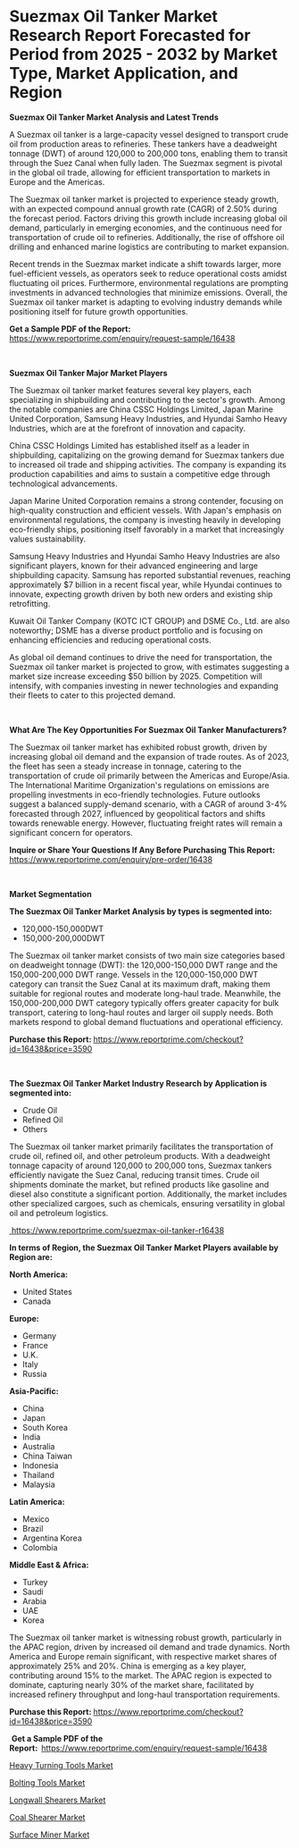 <p><h1>Suezmax Oil Tanker Market Research Report Forecasted for Period from 2025 -  2032 by Market Type, Market Application, and Region</h1></p><p><strong>Suezmax Oil Tanker Market Analysis and Latest Trends</strong></p>
<p><p>A Suezmax oil tanker is a large-capacity vessel designed to transport crude oil from production areas to refineries. These tankers have a deadweight tonnage (DWT) of around 120,000 to 200,000 tons, enabling them to transit through the Suez Canal when fully laden. The Suezmax segment is pivotal in the global oil trade, allowing for efficient transportation to markets in Europe and the Americas.</p><p>The Suezmax oil tanker market is projected to experience steady growth, with an expected compound annual growth rate (CAGR) of 2.50% during the forecast period. Factors driving this growth include increasing global oil demand, particularly in emerging economies, and the continuous need for transportation of crude oil to refineries. Additionally, the rise of offshore oil drilling and enhanced marine logistics are contributing to market expansion.</p><p>Recent trends in the Suezmax market indicate a shift towards larger, more fuel-efficient vessels, as operators seek to reduce operational costs amidst fluctuating oil prices. Furthermore, environmental regulations are prompting investments in advanced technologies that minimize emissions. Overall, the Suezmax oil tanker market is adapting to evolving industry demands while positioning itself for future growth opportunities.</p></p>
<p><strong>Get a Sample PDF of the Report:&nbsp;</strong> <a href="https://www.reportprime.com/enquiry/request-sample/16438?utm_campaign=3254&utm_medium=2&utm_source=Github&utm_content=ia&utm_term=17032025&utm_id=suezmax-oil-tanker">https://www.reportprime.com/enquiry/request-sample/16438</a></p>
<p>&nbsp;</p>
<p><strong>Suezmax Oil Tanker Major Market Players</strong></p>
<p><p>The Suezmax oil tanker market features several key players, each specializing in shipbuilding and contributing to the sector's growth. Among the notable companies are China CSSC Holdings Limited, Japan Marine United Corporation, Samsung Heavy Industries, and Hyundai Samho Heavy Industries, which are at the forefront of innovation and capacity.</p><p>China CSSC Holdings Limited has established itself as a leader in shipbuilding, capitalizing on the growing demand for Suezmax tankers due to increased oil trade and shipping activities. The company is expanding its production capabilities and aims to sustain a competitive edge through technological advancements.</p><p>Japan Marine United Corporation remains a strong contender, focusing on high-quality construction and efficient vessels. With Japan's emphasis on environmental regulations, the company is investing heavily in developing eco-friendly ships, positioning itself favorably in a market that increasingly values sustainability.</p><p>Samsung Heavy Industries and Hyundai Samho Heavy Industries are also significant players, known for their advanced engineering and large shipbuilding capacity. Samsung has reported substantial revenues, reaching approximately $7 billion in a recent fiscal year, while Hyundai continues to innovate, expecting growth driven by both new orders and existing ship retrofitting.</p><p>Kuwait Oil Tanker Company (KOTC ICT GROUP) and DSME Co., Ltd. are also noteworthy; DSME has a diverse product portfolio and is focusing on enhancing efficiencies and reducing operational costs.</p><p>As global oil demand continues to drive the need for transportation, the Suezmax oil tanker market is projected to grow, with estimates suggesting a market size increase exceeding $50 billion by 2025. Competition will intensify, with companies investing in newer technologies and expanding their fleets to cater to this projected demand.</p></p>
<p>&nbsp;</p>
<p><strong>What Are The Key Opportunities For Suezmax Oil Tanker Manufacturers?</strong></p>
<p><p>The Suezmax oil tanker market has exhibited robust growth, driven by increasing global oil demand and the expansion of trade routes. As of 2023, the fleet has seen a steady increase in tonnage, catering to the transportation of crude oil primarily between the Americas and Europe/Asia. The International Maritime Organization's regulations on emissions are propelling investments in eco-friendly technologies. Future outlooks suggest a balanced supply-demand scenario, with a CAGR of around 3-4% forecasted through 2027, influenced by geopolitical factors and shifts towards renewable energy. However, fluctuating freight rates will remain a significant concern for operators.</p></p>
<p><strong>Inquire or Share Your Questions If Any Before Purchasing This Report:</strong> <a href="https://www.reportprime.com/enquiry/pre-order/16438?utm_campaign=3254&utm_medium=2&utm_source=Github&utm_content=ia&utm_term=17032025&utm_id=suezmax-oil-tanker">https://www.reportprime.com/enquiry/pre-order/16438</a></p>
<p>&nbsp;</p>
<p><strong>Market Segmentation</strong></p>
<p><strong>The Suezmax Oil Tanker Market Analysis by types is segmented into:</strong></p>
<p><ul><li>120,000-150,000DWT</li><li>150,000-200,000DWT</li></ul></p>
<p><p>The Suezmax oil tanker market consists of two main size categories based on deadweight tonnage (DWT): the 120,000-150,000 DWT range and the 150,000-200,000 DWT range. Vessels in the 120,000-150,000 DWT category can transit the Suez Canal at its maximum draft, making them suitable for regional routes and moderate long-haul trade. Meanwhile, the 150,000-200,000 DWT category typically offers greater capacity for bulk transport, catering to long-haul routes and larger oil supply needs. Both markets respond to global demand fluctuations and operational efficiency.</p></p>
<p><strong>Purchase this Report:&nbsp;</strong><a href="https://www.reportprime.com/checkout?id=16438&price=3590&utm_campaign=3254&utm_medium=2&utm_source=Github&utm_content=ia&utm_term=17032025&utm_id=suezmax-oil-tanker">https://www.reportprime.com/checkout?id=16438&price=3590</a></p>
<p>&nbsp;</p>
<p><strong>The Suezmax Oil Tanker Market Industry Research by Application is segmented into:</strong></p>
<p><ul><li>Crude Oil</li><li>Refined Oil</li><li>Others</li></ul></p>
<p><p>The Suezmax oil tanker market primarily facilitates the transportation of crude oil, refined oil, and other petroleum products. With a deadweight tonnage capacity of around 120,000 to 200,000 tons, Suezmax tankers efficiently navigate the Suez Canal, reducing transit times. Crude oil shipments dominate the market, but refined products like gasoline and diesel also constitute a significant portion. Additionally, the market includes other specialized cargoes, such as chemicals, ensuring versatility in global oil and petroleum logistics.</p></p>
<p><a href="https://www.reportprime.com/suezmax-oil-tanker-r16438?utm_campaign=3254&utm_medium=2&utm_source=Github&utm_content=ia&utm_term=17032025&utm_id=suezmax-oil-tanker">&nbsp;https://www.reportprime.com/suezmax-oil-tanker-r16438</a></p>
<p><strong>In terms of Region, the Suezmax Oil Tanker Market Players available by Region are:</strong></p>
<p>
    <p> <strong> North America: </strong>
        <ul>
            <li>United States</li>
            <li>Canada</li>
        </ul>
        </p> 
    <p> <strong> Europe: </strong>
        <ul>
            <li>Germany</li>
            <li>France</li>
            <li>U.K.</li>
            <li>Italy</li>
            <li>Russia</li>
        </ul>
        </p> 
    <p> <strong> Asia-Pacific: </strong>
        <ul>
            <li>China</li>
            <li>Japan</li>
            <li>South Korea</li>
            <li>India</li>
            <li>Australia</li>
            <li>China Taiwan</li>
            <li>Indonesia</li>
            <li>Thailand</li>
            <li>Malaysia</li>
        </ul>
        </p> 
    <p> <strong> Latin America: </strong>
        <ul>
            <li>Mexico</li>
            <li>Brazil</li>
            <li>Argentina Korea</li>
            <li>Colombia</li>
        </ul>
        </p> 
    <p> <strong> Middle East & Africa: </strong>
        <ul>
            <li>Turkey</li>
            <li>Saudi</li>
            <li>Arabia</li>
            <li>UAE</li>
            <li>Korea</li>
        </ul>
    </p>
    </p>
<p><p>The Suezmax oil tanker market is witnessing robust growth, particularly in the APAC region, driven by increased oil demand and trade dynamics. North America and Europe remain significant, with respective market shares of approximately 25% and 20%. China is emerging as a key player, contributing around 15% to the market. The APAC region is expected to dominate, capturing nearly 30% of the market share, facilitated by increased refinery throughput and long-haul transportation requirements.</p></p>
<p><strong>Purchase this Report: </strong><a href="https://www.reportprime.com/checkout?id=16438&price=3590&utm_campaign=3254&utm_medium=2&utm_source=Github&utm_content=ia&utm_term=17032025&utm_id=suezmax-oil-tanker">https://www.reportprime.com/checkout?id=16438&price=3590</a></p>
<p>&nbsp;<strong>Get a Sample PDF of the Report:&nbsp;&nbsp;</strong><a href="https://www.reportprime.com/enquiry/request-sample/16438?utm_campaign=3254&utm_medium=2&utm_source=Github&utm_content=ia&utm_term=17032025&utm_id=suezmax-oil-tanker">https://www.reportprime.com/enquiry/request-sample/16438</a></p>
<p><strong></strong></p>
<p><p><a href="https://www.linkedin.com/pulse/heavy-turning-tools-industry-forecast-future-growth-a0sje?utm_campaign=3254&utm_medium=2&utm_source=Github&utm_content=ia&utm_term=17032025&utm_id=suezmax-oil-tanker">Heavy Turning Tools Market</a></p><p><a href="https://www.linkedin.com/pulse/immense-growth-bolting-tools-market-projected-2025-2032-rapidly-ery2e?utm_campaign=3254&utm_medium=2&utm_source=Github&utm_content=ia&utm_term=17032025&utm_id=suezmax-oil-tanker">Bolting Tools Market</a></p><p><a href="https://www.linkedin.com/pulse/comprehensive-market-analysis-longwall-shearers-trends-share-woq0e?utm_campaign=3254&utm_medium=2&utm_source=Github&utm_content=ia&utm_term=17032025&utm_id=suezmax-oil-tanker">Longwall Shearers Market</a></p><p><a href="https://www.linkedin.com/pulse/whats-driving-coal-shearer-market-2025-2032-forecast-69-cagr-bvkxe?utm_campaign=3254&utm_medium=2&utm_source=Github&utm_content=ia&utm_term=17032025&utm_id=suezmax-oil-tanker">Coal Shearer Market</a></p><p><a href="https://www.linkedin.com/pulse/estimating-size-growth-potential-surface-miner-market-bulpe?utm_campaign=3254&utm_medium=2&utm_source=Github&utm_content=ia&utm_term=17032025&utm_id=suezmax-oil-tanker">Surface Miner Market</a></p></p>